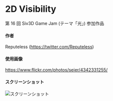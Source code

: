 # 2D Visibility
第 16 回 Siv3D Game Jam (テーマ「光」) 参加作品

#### 作者  
Reputeless (https://twitter.com/Reputeless)

#### 使用画像  
https://www.flickr.com/photos/seier/4342331255/

#### スクリーンショット
![スクリーンショット](ss.gif "スクリーンショット")
